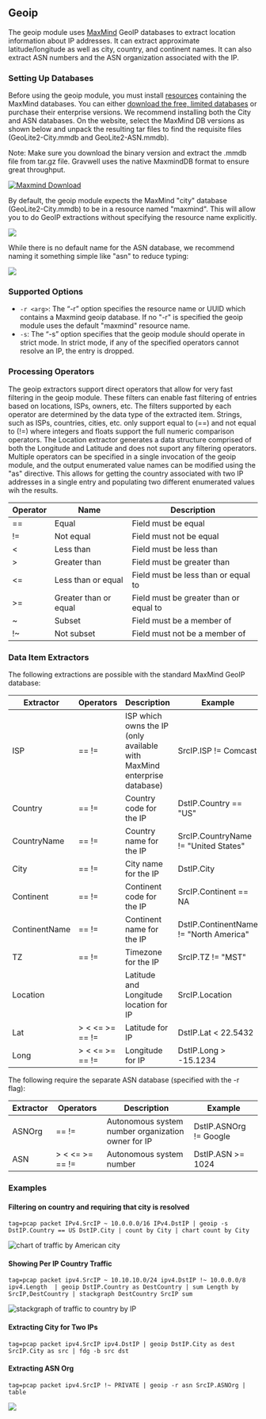 ## Geoip

The geoip module uses [MaxMind](https://maxmind.com/) GeoIP databases to extract location information about IP addresses. It can extract approximate latitude/longitude as well as city, country, and continent names. It can also extract ASN numbers and the ASN organization associated with the IP.

### Setting Up Databases

Before using the geoip module, you must install [resources](#!resources/resources.md) containing the MaxMind databases. You can either [download the free, limited databases](https://dev.maxmind.com/geoip/geoip2/geolite2/) or purchase their enterprise versions. We recommend installing both the City and ASN databases. On the website, select the MaxMind DB versions as shown below and unpack the resulting tar files to find the requisite files (GeoLite2-City.mmdb and GeoLite2-ASN.mmdb).

Note: Make sure you download the binary version and extract the .mmdb file from tar.gz file.  Gravwell uses the native MaxmindDB format to ensure great throughput.

[![Maxmind Download](download.png "Example download options")](https://dev.maxmind.com/geoip/geoip2/geolite2/)

By default, the geoip module expects the MaxMind "city" database (GeoLite2-City.mmdb) to be in a resource named "maxmind". This will allow you to do GeoIP extractions without specifying the resource name explicitly.

![](maxmind.png)

While there is no default name for the ASN database, we recommend naming it something simple like "asn" to reduce typing:

![](asn.png)

### Supported Options

* `-r <arg>`: The “-r” option specifies the resource name or UUID which contains a Maxmind geoip database.  If no "-r" is specified the geoip module uses the default "maxmind" resource name.
* `-s`: The “-s” option specifies that the geoip module should operate in strict mode.  In strict mode, if any of the specified operators cannot resolve an IP, the entry is dropped.

### Processing Operators

The geoip extractors support direct operators that allow for very fast filtering in the geoip module.  These filters can enable fast filtering of entries based on locations, ISPs, owners, etc.  The filters supported by each operator are determined by the data type of the extracted item.  Strings, such as ISPs, countries, cities, etc. only support equal to (==) and not equal to (!=) where integers and floats support the full numeric comparison operators.  The Location extractor generates a data structure comprised of both the Longitude and Latitude and does not suport any filtering operators.  Multiple operators can be specified in a single invocation of the geoip module, and the output enumerated value names can be modified using the "as" directive.  This allows for getting the country associated with two IP addresses in a single entry and populating two different enumerated values wih the results.

| Operator | Name | Description
|----------|------|-------------
| == | Equal | Field must be equal
| != | Not equal | Field must not be equal
| < | Less than | Field must be less than
| > | Greater than | Field must be greater than
| <= | Less than or equal | Field must be less than or equal to
| >= | Greater than or equal | Field must be greater than or equal to
| ~ | Subset | Field must be a member of
| !~ | Not subset | Field must not be a member of

### Data Item Extractors

The following extractions are possible with the standard MaxMind GeoIP database:

| Extractor | Operators | Description | Example 
|-----------|-----------|-------------|----------
| ISP | == != | ISP which owns the IP (only available with MaxMind enterprise database) | SrcIP.ISP != Comcast
| Country | == != | Country code for the IP | DstIP.Country == "US"
| CountryName | == != | Country name for the IP | SrcIP.CountryName != "United States"
| City |  == != | City name for the IP | DstIP.City
| Continent |  == != | Continent code for the IP | SrcIP.Continent == NA
| ContinentName |  == != | Continent name for the IP | DstIP.ContinentName != "North America"
| TZ |  == != | Timezone for the IP | SrcIP.TZ != "MST"
| Location |  | Latitude and Longitude location for IP | SrcIP.Location
| Lat | > < <= >= == != | Latitude for IP | DstIP.Lat < 22.5432
| Long |  > < <= >= == != | Longitude for IP | DstIP.Long > -15.1234

The following require the separate ASN database (specified with the -r flag):

| Extractor | Operators | Description | Example 
|-----------|-----------|-------------|----------
| ASNOrg |  == != | Autonomous system number organization owner for IP | DstIP.ASNOrg != Google
| ASN |  > < <= >= == != | Autonomous system number | DstIP.ASN >= 1024

### Examples

#### Filtering on country and requiring that city is resolved

```
tag=pcap packet IPv4.SrcIP ~ 10.0.0.0/16 IPv4.DstIP | geoip -s DstIP.Country == US DstIP.City | count by City | chart count by City
```

![chart of traffic by American city](chartByCity.png)

#### Showing Per IP Country Traffic

```
tag=pcap packet ipv4.SrcIP ~ 10.10.10.0/24 ipv4.DstIP !~ 10.0.0.0/8 ipv4.Length  | geoip DstIP.Country as DestCountry | sum Length by SrcIP,DestCountry | stackgraph DestCountry SrcIP sum
```

![stackgraph of traffic to country by IP](stackgraphByCountry.png)

#### Extracting City for Two IPs

```
tag=pcap packet ipv4.SrcIP ipv4.DstIP | geoip DstIP.City as dest SrcIP.City as src | fdg -b src dst
```

#### Extracting ASN Org

```
tag=pcap packet ipv4.SrcIP !~ PRIVATE | geoip -r asn SrcIP.ASNOrg | table
```

![](asnorg.png)
